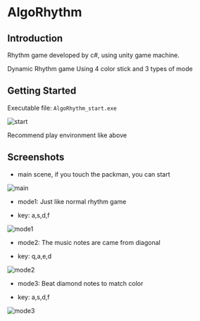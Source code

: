 AlgoRhythm
==========

Introduction
------------
Rhythm game developed by c#, using unity game machine. 

Dynamic Rhythm game Using 4 color stick and 3 types of mode

Getting Started
---------------
Executable file: <code>AlgoRhythm_start.exe</code>

![start](https://user-images.githubusercontent.com/45625434/68870981-167f5880-073f-11ea-835e-a592499c2071.JPG)

Recommend play environment like above

Screenshots
-----------
* main scene, if you touch the packman, you can start

![main](https://user-images.githubusercontent.com/45625434/68870965-11baa480-073f-11ea-9a31-e07a3498a69d.JPG)


* mode1: Just like normal rhythm game

* key: a,s,d,f


![mode1](https://user-images.githubusercontent.com/45625434/68870978-154e2b80-073f-11ea-9540-5339ee44bfdc.JPG)


* mode2: The music notes are came from diagonal

* key: q,a,e,d


![mode2](https://user-images.githubusercontent.com/45625434/68870969-12ebd180-073f-11ea-8771-dfec25f103ca.JPG)


* mode3: Beat diamond notes to match color

* key: a,s,d,f

![mode3](https://user-images.githubusercontent.com/45625434/68870973-141cfe80-073f-11ea-9f9a-8d107bc13bc3.JPG)


